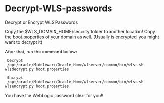 # Decrypt-WLS-passwords
Decrypt or Encrypt WLS Passwords

Copy the $WLS_DOMAIN_HOME/security folder to another location! Copy the boot.properties of your domain as well. (Usually is encrypted, 
you might want to decrypt it)

After that, run the command below:

	 Decrypt
	 /opt/oracle/Middleware/Oracle_Home/wlserver/common/bin/wlst.sh wlsdecrypt.py boot.properties
	 
	 Encrypt
	 /opt/oracle/Middleware/Oracle_Home/wlserver/common/bin/wlst.sh wlsencrypt.py boot.properties
   
You have the WebLogic password clear for you!!   
